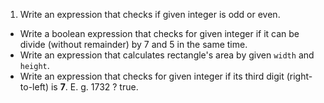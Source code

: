 1.	Write an expression that checks if given integer is odd or even.
*	Write a boolean expression that checks for given integer if it can be divide (without remainder) by 7 and 5 in the same time.
*	Write an expression that calculates rectangle's area by given `width` and `height`.
*	Write an expression that checks for given integer if its third digit (right-to-left) is **7**. E. g. 1732 ? true.
